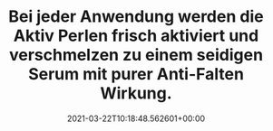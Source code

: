 ---
date: '2021-03-22T10:18:48.562601+00:00'
found_at: '2014-12-18'
found_url: http://www.nivea.de/Produkte/gesichtspflege/q10plus/Q10PLUS-Anti-Falten-Serum-Aktiv-Perlen
title: Bei jeder Anwendung werden die Aktiv Perlen frisch aktiviert und verschmelzen
  zu einem seidigen Serum mit purer Anti-Falten Wirkung.
---